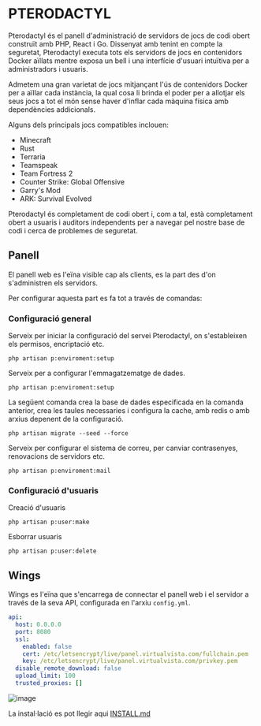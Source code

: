# PTERODACTYL

Pterodactyl és el panell d'administració de servidors de jocs de codi obert construït amb PHP, React i Go. Dissenyat amb tenint en compte la seguretat, Pterodactyl executa tots els servidors de jocs en contenidors Docker aïllats mentre exposa un bell i una interfície d'usuari intuïtiva per a administradors i usuaris.

Admetem una gran varietat de jocs mitjançant l'ús de contenidors Docker per a aïllar cada instància, la qual cosa li brinda el poder per a allotjar els seus jocs a tot el món sense haver d'inflar cada màquina física amb dependències addicionals.


Alguns dels principals jocs compatibles inclouen:

- Minecraft
- Rust
- Terraria
- Teamspeak
- Team Fortress 2
- Counter Strike: Global Offensive
- Garry's Mod
- ARK: Survival Evolved

Pterodactyl és completament de codi obert i, com a tal, està completament obert a usuaris i auditors independents per a navegar pel nostre base de codi i cerca de problemes de seguretat.

## Panell
El panell web es l'eïna visible cap als clients, es la part des d'on s'administren els servidors.

Per configurar aquesta part es fa tot a través de comandas:

### Configuració general

Serveix per iniciar la configuració del servei Pterodactyl, on s'estableixen els permisos, encriptació etc.
```console
php artisan p:enviroment:setup
```

Serveix per a configurar l'emmagatzematge de dades.
```console
php artisan p:enviroment:setup
```

La següent comanda crea la base de dades especificada en la comanda anterior, crea les taules necessaries i configura la cache, amb redis o amb arxius depenent de la configuració.
```console
php artisan migrate --seed --force
```

Serveix per configurar el sistema de correu, per canviar contrasenyes, renovacions de servidors etc.
```console
php artisan p:enviroment:mail
```

### Configuració d'usuaris

Creació d'usuaris
```console
php artisan p:user:make
```

Esborrar usuaris
```console
php artisan p:user:delete
```
## Wings
Wings es l'eïna que s'encarrega de connectar el panell web i el servidor a través de la seva API, configurada en l'arxiu `config.yml`.

```yml
api:
  host: 0.0.0.0
  port: 8080
  ssl:
    enabled: false
    cert: /etc/letsencrypt/live/panel.virtualvista.com/fullchain.pem
    key: /etc/letsencrypt/live/panel.virtualvista.com/privkey.pem
  disable_remote_download: false
  upload_limit: 100
  trusted_proxies: []
```


![image](https://github.com/Proyecto-Sintesi/configs/assets/122394285/e237c539-11d5-4a13-9013-07ae5e32bdc9)


La instal·lació es pot llegir aqui [INSTALL.md](https://github.com/Proyecto-Sintesi/configs/blob/main/etc/pterodactyl/INSTALL.md)
